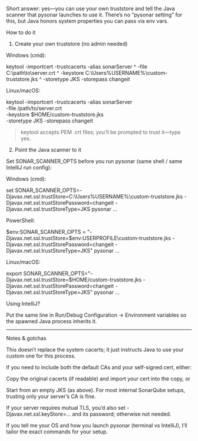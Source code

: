 Short answer: yes—you can use your own truststore and tell the Java scanner that pysonar launches to use it. There’s no “pysonar setting” for this, but Java honors system properties you can pass via env vars.

How to do it

1) Create your own truststore (no admin needed)

Windows (cmd):

keytool -importcert -trustcacerts -alias sonarServer ^
  -file C:\path\to\server.crt ^
  -keystore C:\Users\%USERNAME%\custom-truststore.jks ^
  -storetype JKS -storepass changeit

Linux/macOS:

keytool -importcert -trustcacerts -alias sonarServer \
  -file /path/to/server.crt \
  -keystore $HOME/custom-truststore.jks \
  -storetype JKS -storepass changeit

> keytool accepts PEM .crt files; you’ll be prompted to trust it—type yes.



2) Point the Java scanner to it

Set SONAR_SCANNER_OPTS before you run pysonar (same shell / same IntelliJ run config):

Windows (cmd):

set SONAR_SCANNER_OPTS=-Djavax.net.ssl.trustStore=C:\Users\%USERNAME%\custom-truststore.jks -Djavax.net.ssl.trustStorePassword=changeit -Djavax.net.ssl.trustStoreType=JKS
pysonar ...

PowerShell:

$env:SONAR_SCANNER_OPTS = "-Djavax.net.ssl.trustStore=$env:USERPROFILE\custom-truststore.jks -Djavax.net.ssl.trustStorePassword=changeit -Djavax.net.ssl.trustStoreType=JKS"
pysonar ...

Linux/macOS:

export SONAR_SCANNER_OPTS="-Djavax.net.ssl.trustStore=$HOME/custom-truststore.jks -Djavax.net.ssl.trustStorePassword=changeit -Djavax.net.ssl.trustStoreType=JKS"
pysonar ...

Using IntelliJ?

Put the same line in Run/Debug Configuration → Environment variables so the spawned Java process inherits it.


---

Notes & gotchas

This doesn’t replace the system cacerts; it just instructs Java to use your custom one for this process.

If you need to include both the default CAs and your self-signed cert, either:

Copy the original cacerts (if readable) and import your cert into the copy, or

Start from an empty JKS (as above). For most internal SonarQube setups, trusting only your server’s CA is fine.


If your server requires mutual TLS, you’d also set -Djavax.net.ssl.keyStore=... and its password; otherwise not needed.


If you tell me your OS and how you launch pysonar (terminal vs IntelliJ), I’ll tailor the exact commands for your setup.

